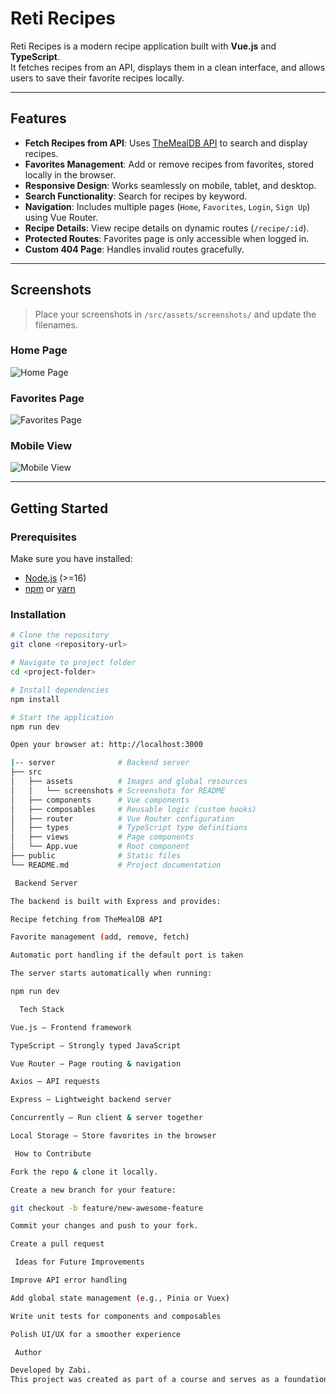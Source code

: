 # Reti Recipes

Reti Recipes is a modern recipe application built with **Vue.js** and **TypeScript**.  
It fetches recipes from an API, displays them in a clean interface, and allows users to save their favorite recipes locally.  

---

##  Features

- **Fetch Recipes from API**: Uses [TheMealDB API](https://www.themealdb.com/) to search and display recipes.  
- **Favorites Management**: Add or remove recipes from favorites, stored locally in the browser.  
- **Responsive Design**: Works seamlessly on mobile, tablet, and desktop.  
- **Search Functionality**: Search for recipes by keyword.  
- **Navigation**: Includes multiple pages (`Home`, `Favorites`, `Login`, `Sign Up`) using Vue Router.  
- **Recipe Details**: View recipe details on dynamic routes (`/recipe/:id`).  
- **Protected Routes**: Favorites page is only accessible when logged in.  
- **Custom 404 Page**: Handles invalid routes gracefully.  

---

##  Screenshots

> Place your screenshots in `/src/assets/screenshots/` and update the filenames.

### Home Page  
![Home Page](src/assets/screenshots/home.png)


### Favorites Page  
![Favorites Page](src/assets/screenshots/favorites.png)

### Mobile View  
![Mobile View](src/assets/screenshots/mobile.png)

---

## Getting Started

### Prerequisites

Make sure you have installed:  
- [Node.js](https://nodejs.org/) (>=16)  
- [npm](https://www.npmjs.com/) or [yarn](https://yarnpkg.com/)  

### Installation

```bash
# Clone the repository
git clone <repository-url>

# Navigate to project folder
cd <project-folder>

# Install dependencies
npm install

# Start the application
npm run dev

Open your browser at: http://localhost:3000

|-- server              # Backend server
├── src
│   ├── assets          # Images and global resources
│   │   └── screenshots # Screenshots for README
│   ├── components      # Vue components
│   ├── composables     # Reusable logic (custom hooks)
│   ├── router          # Vue Router configuration
│   ├── types           # TypeScript type definitions
│   ├── views           # Page components
│   └── App.vue         # Root component
├── public              # Static files
└── README.md           # Project documentation

 Backend Server

The backend is built with Express and provides:

Recipe fetching from TheMealDB API

Favorite management (add, remove, fetch)

Automatic port handling if the default port is taken

The server starts automatically when running:

npm run dev

  Tech Stack

Vue.js – Frontend framework

TypeScript – Strongly typed JavaScript

Vue Router – Page routing & navigation

Axios – API requests

Express – Lightweight backend server

Concurrently – Run client & server together

Local Storage – Store favorites in the browser

 How to Contribute

Fork the repo & clone it locally.

Create a new branch for your feature:

git checkout -b feature/new-awesome-feature

Commit your changes and push to your fork.

Create a pull request 

 Ideas for Future Improvements

Improve API error handling

Add global state management (e.g., Pinia or Vuex)

Write unit tests for components and composables

Polish UI/UX for a smoother experience

 Author

Developed by Zabi.
This project was created as part of a course and serves as a foundation for learning Vue.js and TypeScript.